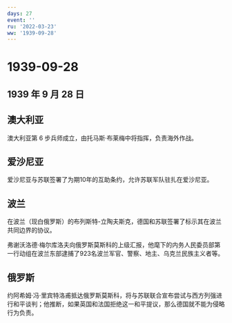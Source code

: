 ```yaml
---
days: 27
event: ''
ru: '2022-03-23'
ww: '1939-09-28'
---
```


# 1939-09-28

## 1939 年 9 月 28 日

## 澳大利亚

澳大利亚第 6 步兵师成立，由托马斯·布莱梅中将指挥，负责海外作战。

## 爱沙尼亚

爱沙尼亚与苏联签署了为期10年的互助条约，允许苏联军队驻扎在爱沙尼亚。

## 波兰

在波兰（现白俄罗斯）的布列斯特-立陶夫斯克，德国和苏联签署了标示其在波兰共同边界的协议。

弗谢沃洛德·梅尔库洛夫向俄罗斯莫斯科的上级汇报，他麾下的内务人民委员部第一行动组在波兰东部逮捕了923名波兰军官、警察、地主、乌克兰民族主义者等。

## 俄罗斯

约阿希姆·冯·里宾特洛甫抵达俄罗斯莫斯科，将与苏联联合宣布尝试与西方列强进行和平谈判；他推断，如果英国和法国拒绝这一和平提议，那么德国就不能为侵略行为负责。